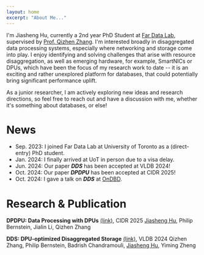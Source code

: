 ```yaml
---
layout: home
excerpt: "About Me..."
---
```


<!-- This project is meant to help students and researchers across University of Rochester create their
  own hosted academic website for free with GitHub. 

## About this Site

This project is a slight customization based off of some great work by 
  [NC State University Libraries](https://www.lib.ncsu.edu/).
  The original project, called [`jekyll academic`](https://ncsu-libraries.github.io/jekyll-academic-docs/)
  has its own [github repository](https://github.com/NCSU-Libraries/jekyll-academic)
  and [workshop documentation](https://ncsu-libraries.github.io/jekyll-academic-docs/workshop/). 


## Creating Your Own

To see a step-by-step guide to build your own site, go to the [RESEARCH](/research) section. 
  There you'll find a basic [guide](/blog/getting-started) that will help you
  create your new site. -->

I'm Jiasheng Hu, currently a 2nd year PhD Student at [Far Data Lab](https://fardatalab.org), supervised by [Prof. Qizhen Zhang](https://qizhenzhang.me). I'm interested broadly in disaggregated data processing systems, especially where networking and storage come into play. I enjoy identifying and solving challenges that arise with resource disaggregation, as well as emerging hardware, for example, SmartNICs or DPUs, which have been the focus of my research work to date -- it is an exciting and rather unexplored platform for databases, that could potentially bring significant performance uplift.

As a junior researcher, I am actively exploring new ideas and research directions, so feel free to reach out and have a discussion with me, whether it's something about databases, or else!


# News

- Sep. 2023: I joined Far Data Lab at University of Toronto as a (direct-entry) PhD student.
- Jan. 2024: I finally arrived at UoT in person due to a visa delay.
- Jun. 2024: Our paper ***DDS*** has been accepted at VLDB 2024!
- Oct. 2024: Our paper ***DPDPU*** has been accepted at CIDR 2025!
- Oct. 2024: I gave a talk on ***DDS*** at [OnDBD](https://ondbd.ca/).


# Research & Publication
<!-- Include subpage research.md -->
<!-- {% include_relative research.md %} -->
**DPDPU: Data Processing with DPUs** [(link)](https://arxiv.org/pdf/2407.13658), CIDR 2025
<u>Jiasheng Hu</u>, Philip Bernstein, Jialin Li, Qizhen Zhang

**DDS: DPU-optimized Disaggregated Storage** [(link)](https://arxiv.org/pdf/2407.13618), VLDB 2024
Qizhen Zhang, Philip Bernstein, Badrish Chandramouli, <u>Jiasheng Hu</u>, Yiming Zheng
